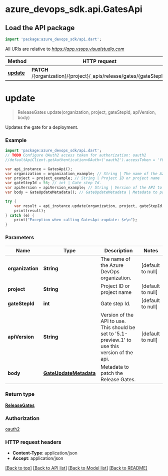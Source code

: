 # azure_devops_sdk.api.GatesApi

## Load the API package
```dart
import 'package:azure_devops_sdk/api.dart';
```

All URIs are relative to *https://app.vssps.visualstudio.com*

Method | HTTP request | Description
------------- | ------------- | -------------
[**update**](GatesApi.md#update) | **PATCH** /{organization}/{project}/_apis/release/gates/{gateStepId} | 


# **update**
> ReleaseGates update(organization, project, gateStepId, apiVersion, body)



Updates the gate for a deployment.

### Example 
```dart
import 'package:azure_devops_sdk/api.dart';
// TODO Configure OAuth2 access token for authorization: oauth2
//defaultApiClient.getAuthentication<OAuth>('oauth2').accessToken = 'YOUR_ACCESS_TOKEN';

var api_instance = GatesApi();
var organization = organization_example; // String | The name of the Azure DevOps organization.
var project = project_example; // String | Project ID or project name
var gateStepId = 56; // int | Gate step Id.
var apiVersion = apiVersion_example; // String | Version of the API to use.  This should be set to '5.1-preview.1' to use this version of the api.
var body = GateUpdateMetadata(); // GateUpdateMetadata | Metadata to patch the Release Gates.

try { 
    var result = api_instance.update(organization, project, gateStepId, apiVersion, body);
    print(result);
} catch (e) {
    print("Exception when calling GatesApi->update: $e\n");
}
```

### Parameters

Name | Type | Description  | Notes
------------- | ------------- | ------------- | -------------
 **organization** | **String**| The name of the Azure DevOps organization. | [default to null]
 **project** | **String**| Project ID or project name | [default to null]
 **gateStepId** | **int**| Gate step Id. | [default to null]
 **apiVersion** | **String**| Version of the API to use.  This should be set to &#39;5.1-preview.1&#39; to use this version of the api. | [default to null]
 **body** | [**GateUpdateMetadata**](GateUpdateMetadata.md)| Metadata to patch the Release Gates. | 

### Return type

[**ReleaseGates**](ReleaseGates.md)

### Authorization

[oauth2](../README.md#oauth2)

### HTTP request headers

 - **Content-Type**: application/json
 - **Accept**: application/json

[[Back to top]](#) [[Back to API list]](../README.md#documentation-for-api-endpoints) [[Back to Model list]](../README.md#documentation-for-models) [[Back to README]](../README.md)

